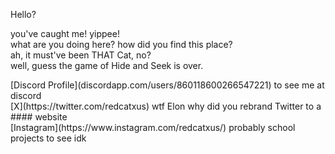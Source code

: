 <p>Hello?</p>

<p>you've caught me! yippee!<br>
what are you doing here? how did you find this place?<br>
ah, it must've been THAT Cat, no?<br>
well, guess the game of Hide and Seek is over.</p>

<p>[Discord Profile](discordapp.com/users/860118600266547221) to see me at discord<br>
[X](https://twitter.com/redcatxus) wtf Elon why did you rebrand Twitter to a #### website <br>
[Instagram](https://www.instagram.com/redcatxus/) probably school projects to see idk<br>
</p>

